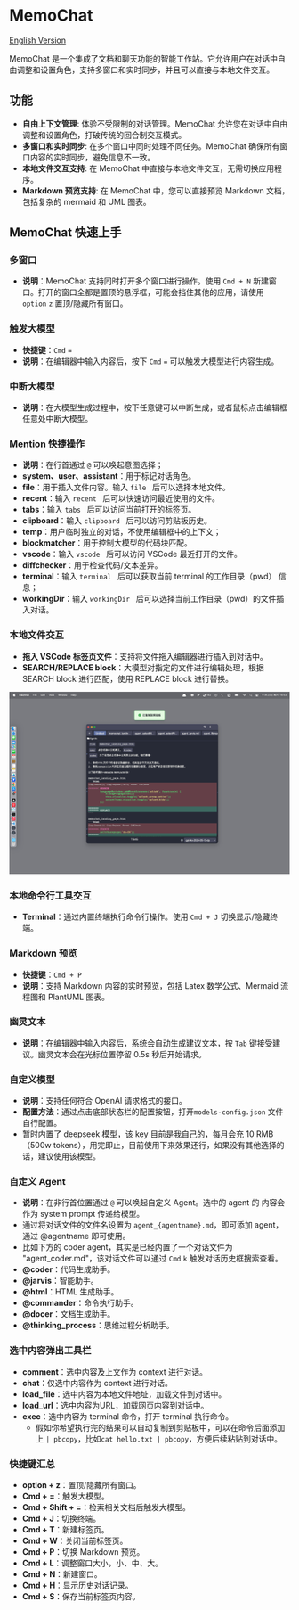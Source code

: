 

# MemoChat
[English Version](README_EN.md)

MemoChat 是一个集成了文档和聊天功能的智能工作站。它允许用户在对话中自由调整和设置角色，支持多窗口和实时同步，并且可以直接与本地文件交互。

## 功能

- **自由上下文管理**: 体验不受限制的对话管理。MemoChat 允许您在对话中自由调整和设置角色，打破传统的回合制交互模式。
- **多窗口和实时同步**: 在多个窗口中同时处理不同任务。MemoChat 确保所有窗口内容的实时同步，避免信息不一致。
- **本地文件交互支持**: 在 MemoChat 中直接与本地文件交互，无需切换应用程序。
- **Markdown 预览支持**: 在 MemoChat 中，您可以直接预览 Markdown 文档，包括复杂的 mermaid 和 UML 图表。

## MemoChat 快速上手

### 多窗口
- **说明**：MemoChat 支持同时打开多个窗口进行操作。使用 `Cmd + N` 新建窗口。打开的窗口全都是置顶的悬浮框，可能会挡住其他的应用，请使用 `option` `z` 置顶/隐藏所有窗口。

### 触发大模型
- **快捷键**：`Cmd` `=`
- **说明**：在编辑器中输入内容后，按下 `Cmd` `=` 可以触发大模型进行内容生成。

### 中断大模型
- **说明**：在大模型生成过程中，按下任意键可以中断生成，或者鼠标点击编辑框任意处中断大模型。

### Mention 快捷操作
- **说明**：在行首通过 `@` 可以唤起意图选择；
- **system、user、assistant**：用于标记对话角色。
- **file**：用于插入文件内容。输入 `file ` 后可以选择本地文件。
- **recent**：输入 `recent ` 后可以快速访问最近使用的文件。
- **tabs**：输入 `tabs ` 后可以访问当前打开的标签页。
- **clipboard**：输入 `clipboard ` 后可以访问剪贴板历史。
- **temp**：用户临时独立的对话，不使用编辑框中的上下文；
- **blockmatcher**：用于控制大模型的代码块匹配。
- **vscode**：输入 `vscode ` 后可以访问 VSCode 最近打开的文件。
- **diffchecker**：用于检查代码/文本差异。
- **terminal**：输入 `terminal ` 后可以获取当前 terminal 的工作目录（pwd） 信息；
- **workingDir**：输入 `workingDir ` 后可以选择当前工作目录（pwd）的文件插入对话。

### 本地文件交互
- **拖入 VSCode 标签页文件**：支持将文件拖入编辑器进行插入到对话中。
- **SEARCH/REPLACE block**：大模型对指定的文件进行编辑处理，根据 SEARCH block 进行匹配，使用 REPLACE block 进行替换。

![Local File Interaction](images/Local_File_Interaction.png)

### 本地命令行工具交互
- **Terminal**：通过内置终端执行命令行操作。使用 `Cmd + J` 切换显示/隐藏终端。

### Markdown 预览
- **快捷键**：`Cmd + P`
- **说明**：支持 Markdown 内容的实时预览，包括 Latex 数学公式、Mermaid 流程图和 PlantUML 图表。

### 幽灵文本
- **说明**：在编辑器中输入内容后，系统会自动生成建议文本，按 `Tab` 键接受建议。幽灵文本会在光标位置停留 0.5s 秒后开始请求。

### 自定义模型
- **说明**：支持任何符合 OpenAI 请求格式的接口。
- **配置方法**：通过点击底部状态栏的配置按钮，打开`models-config.json` 文件自行配置。
- 暂时内置了 deepseek 模型，该 key 目前是我自己的，每月会充 10 RMB（500w tokens），用完即止，目前使用下来效果还行，如果没有其他选择的话，建议使用该模型。

### 自定义 Agent
- **说明**：在非行首位置通过 `@` 可以唤起自定义 Agent。选中的 agent 的 内容会作为 system prompt 传递给模型。
- 通过将对话文件的文件名设置为 `agent_{agentname}.md`，即可添加 agent，通过 @agentname 即可使用。
- 比如下方的 coder agent，其实是已经内置了一个对话文件为 "agent_coder.md"，该对话文件可以通过 `Cmd` `k` 触发对话历史框搜索查看。
- **@coder**：代码生成助手。
- **@jarvis**：智能助手。
- **@html**：HTML 生成助手。
- **@commander**：命令执行助手。
- **@docer**：文档生成助手。
- **@thinking_process**：思维过程分析助手。

### 选中内容弹出工具栏
- **comment**：选中内容及上文作为 context 进行对话。
- **chat**：仅选中内容作为 context 进行对话。
- **load_file**：选中内容为本地文件地址，加载文件到对话中。
- **load_url**：选中内容为URL，加载网页内容到对话中。
- **exec**：选中内容为 terminal 命令，打开 terminal 执行命令。
	- 假如你希望执行完的结果可以自动复制到剪贴板中，可以在命令后面添加上 `| pbcopy`，比如`cat hello.txt | pbcopy`，方便后续粘贴到对话中。

### 快捷键汇总
- **option + z**：置顶/隐藏所有窗口。
- **Cmd + =**：触发大模型。
- **Cmd + Shift + =**：检索相关文档后触发大模型。
- **Cmd + J**：切换终端。
- **Cmd + T**：新建标签页。
- **Cmd + W**：关闭当前标签页。
- **Cmd + P**：切换 Markdown 预览。
- **Cmd + L**：调整窗口大小，小、中、大。
- **Cmd + N**：新建窗口。
- **Cmd + H**：显示历史对话记录。
- **Cmd + S**：保存当前标签页内容。